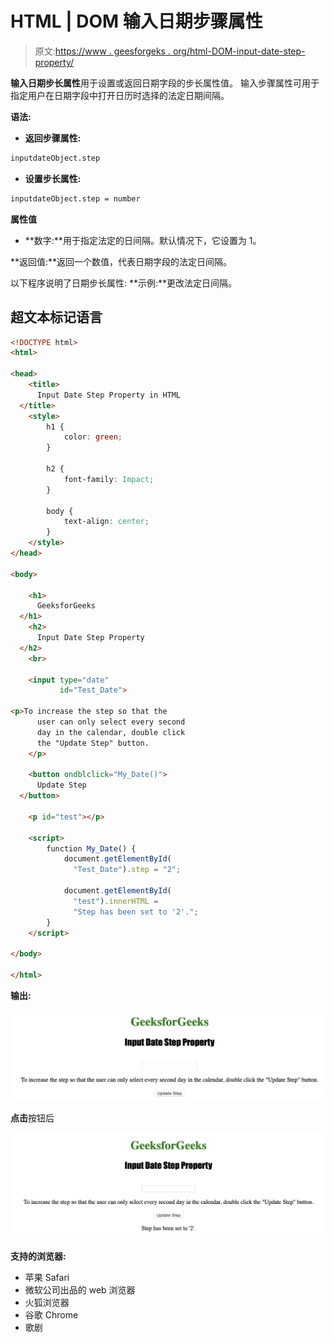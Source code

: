 # HTML | DOM 输入日期步骤属性

> 原文:[https://www . geesforgeks . org/html-DOM-input-date-step-property/](https://www.geeksforgeeks.org/html-dom-input-date-step-property/)

**输入日期步长属性**用于设置或返回日期字段的步长属性值。
输入步骤属性可用于指定用户在日期字段中打开日历时选择的法定日期间隔。

**语法:**

*   **返回步骤属性:**

```html
inputdateObject.step
```

*   **设置步长属性:**

```html
inputdateObject.step = number
```

**属性值**

*   **数字:**用于指定法定的日间隔。默认情况下，它设置为 1。

**返回值:**返回一个数值，代表日期字段的法定日间隔。

以下程序说明了日期步长属性:
**示例:**更改法定日间隔。

## 超文本标记语言

```html
<!DOCTYPE html>
<html>

<head>
    <title>
      Input Date Step Property in HTML
  </title>
    <style>
        h1 {
            color: green;
        }

        h2 {
            font-family: Impact;
        }

        body {
            text-align: center;
        }
    </style>
</head>

<body>

    <h1>
      GeeksforGeeks
  </h1>
    <h2>
      Input Date Step Property
  </h2>
    <br>

    <input type="date"
           id="Test_Date">

<p>To increase the step so that the
      user can only select every second
      day in the calendar, double click
      the "Update Step" button.
    </p>

    <button ondblclick="My_Date()">
      Update Step
  </button>

    <p id="test"></p>

    <script>
        function My_Date() {
            document.getElementById(
              "Test_Date").step = "2";

            document.getElementById(
              "test").innerHTML =
              "Step has been set to '2'.";
        }
    </script>

</body>

</html>
```

**输出:**

![](img/8f49ba42d26f666b8aca89055b0189e4.png)

**点击**按钮后

![](img/93bb6a134468d31df54d575a52e1afa2.png)

**支持的浏览器:**

*   苹果 Safari
*   微软公司出品的 web 浏览器
*   火狐浏览器
*   谷歌 Chrome
*   歌剧